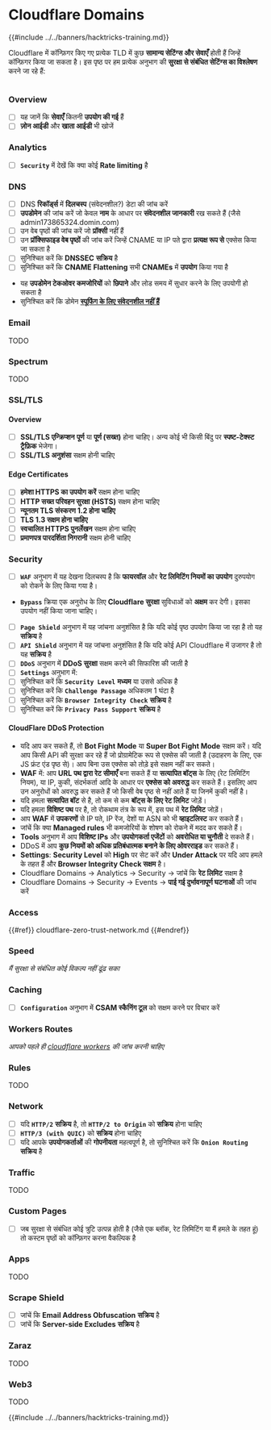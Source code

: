 # Cloudflare Domains

{{#include ../../banners/hacktricks-training.md}}

Cloudflare में कॉन्फ़िगर किए गए प्रत्येक TLD में कुछ **सामान्य सेटिंग्स और सेवाएँ** होती हैं जिन्हें कॉन्फ़िगर किया जा सकता है। इस पृष्ठ पर हम प्रत्येक अनुभाग की **सुरक्षा से संबंधित सेटिंग्स का विश्लेषण** करने जा रहे हैं:

<figure><img src="../../images/image (101).png" alt=""><figcaption></figcaption></figure>

### Overview

- [ ] यह जानें कि **सेवाएँ** कितनी **उपयोग की गई** हैं
- [ ] **ज़ोन आईडी** और **खाता आईडी** भी खोजें

### Analytics

- [ ] **`Security`** में देखें कि क्या कोई **Rate limiting** है

### DNS

- [ ] DNS **रिकॉर्ड्स** में **दिलचस्प** (संवेदनशील?) डेटा की जांच करें
- [ ] **उपडोमेन** की जांच करें जो केवल **नाम** के आधार पर **संवेदनशील जानकारी** रख सकते हैं (जैसे admin173865324.domin.com)
- [ ] उन वेब पृष्ठों की जांच करें जो **प्रॉक्सी** नहीं हैं
- [ ] उन **प्रॉक्सिफाइड वेब पृष्ठों** की जांच करें जिन्हें CNAME या IP पते द्वारा **प्रत्यक्ष रूप से** एक्सेस किया जा सकता है
- [ ] सुनिश्चित करें कि **DNSSEC** **सक्रिय** है
- [ ] सुनिश्चित करें कि **CNAME Flattening** सभी **CNAMEs** में **उपयोग** किया गया है
- यह **उपडोमेन टेकओवर कमजोरियों** को **छिपाने** और लोड समय में सुधार करने के लिए उपयोगी हो सकता है
- सुनिश्चित करें कि डोमेन [**स्पूफिंग के लिए संवेदनशील नहीं हैं**](https://book.hacktricks.wiki/en/network-services-pentesting/pentesting-smtp/index.html#mail-spoofing)

### **Email**

TODO

### Spectrum

TODO

### SSL/TLS

#### **Overview**

- [ ] **SSL/TLS एन्क्रिप्शन** **पूर्ण** या **पूर्ण (सख्त)** होना चाहिए। अन्य कोई भी किसी बिंदु पर **स्पष्ट-टेक्स्ट ट्रैफ़िक** भेजेगा।
- [ ] **SSL/TLS अनुशंसा** सक्षम होनी चाहिए

#### Edge Certificates

- [ ] **हमेशा HTTPS का उपयोग करें** सक्षम होना चाहिए
- [ ] **HTTP सख्त परिवहन सुरक्षा (HSTS)** सक्षम होना चाहिए
- [ ] **न्यूनतम TLS संस्करण 1.2 होना चाहिए**
- [ ] **TLS 1.3 सक्षम होना चाहिए**
- [ ] **स्वचालित HTTPS पुनर्लेखन** सक्षम होना चाहिए
- [ ] **प्रमाणपत्र पारदर्शिता निगरानी** सक्षम होनी चाहिए

### **Security**

- [ ] **`WAF`** अनुभाग में यह देखना दिलचस्प है कि **फायरवॉल** और **रेट लिमिटिंग नियमों का उपयोग** दुरुपयोग को रोकने के लिए किया गया है।
- **`Bypass`** क्रिया एक अनुरोध के लिए **Cloudflare सुरक्षा** सुविधाओं को **अक्षम** कर देगी। इसका उपयोग नहीं किया जाना चाहिए।
- [ ] **`Page Shield`** अनुभाग में यह जांचना अनुशंसित है कि यदि कोई पृष्ठ उपयोग किया जा रहा है तो यह **सक्रिय** है
- [ ] **`API Shield`** अनुभाग में यह जांचना अनुशंसित है कि यदि कोई API Cloudflare में उजागर है तो यह **सक्रिय** है
- [ ] **`DDoS`** अनुभाग में **DDoS सुरक्षा** सक्षम करने की सिफारिश की जाती है
- [ ] **`Settings`** अनुभाग में:
- [ ] सुनिश्चित करें कि **`Security Level`** **मध्यम** या उससे अधिक है
- [ ] सुनिश्चित करें कि **`Challenge Passage`** अधिकतम 1 घंटा है
- [ ] सुनिश्चित करें कि **`Browser Integrity Check`** **सक्रिय** है
- [ ] सुनिश्चित करें कि **`Privacy Pass Support`** **सक्रिय** है

#### **CloudFlare DDoS Protection**

- यदि आप कर सकते हैं, तो **Bot Fight Mode** या **Super Bot Fight Mode** सक्षम करें। यदि आप किसी API की सुरक्षा कर रहे हैं जो प्रोग्रामेटिक रूप से एक्सेस की जाती है (उदाहरण के लिए, एक JS फ्रंट एंड पृष्ठ से)। आप बिना उस एक्सेस को तोड़े इसे सक्षम नहीं कर सकते।
- **WAF** में: आप **URL पथ द्वारा रेट सीमाएँ** बना सकते हैं या **सत्यापित बॉट्स** के लिए (रेट लिमिटिंग नियम), या IP, कुकी, संदर्भकर्ता आदि के आधार पर **एक्सेस को अवरुद्ध** कर सकते हैं। इसलिए आप उन अनुरोधों को अवरुद्ध कर सकते हैं जो किसी वेब पृष्ठ से नहीं आते हैं या जिनमें कुकी नहीं है।
- यदि हमला **सत्यापित बॉट** से है, तो कम से कम **बॉट्स के लिए रेट लिमिट** जोड़ें।
- यदि हमला **विशिष्ट पथ** पर है, तो रोकथाम तंत्र के रूप में, इस पथ में **रेट लिमिट** जोड़ें।
- आप **WAF** में **उपकरणों** से IP पते, IP रेंज, देशों या ASN को भी **व्हाइटलिस्ट** कर सकते हैं।
- जांचें कि क्या **Managed rules** भी कमजोरियों के शोषण को रोकने में मदद कर सकते हैं।
- **Tools** अनुभाग में आप **विशिष्ट IPs** और **उपयोगकर्ता एजेंटों** को **अवरोधित या चुनौती** दे सकते हैं।
- DDoS में आप **कुछ नियमों को अधिक प्रतिबंधात्मक बनाने के लिए ओवरराइड** कर सकते हैं।
- **Settings**: **Security Level** को **High** पर सेट करें और **Under Attack** पर यदि आप हमले के तहत हैं और **Browser Integrity Check सक्षम** है।
- Cloudflare Domains -> Analytics -> Security -> जांचें कि **रेट लिमिट** सक्षम है
- Cloudflare Domains -> Security -> Events -> **पाई गई दुर्भावनापूर्ण घटनाओं** की जांच करें

### Access

{{#ref}}
cloudflare-zero-trust-network.md
{{#endref}}

### Speed

_मैं सुरक्षा से संबंधित कोई विकल्प नहीं ढूंढ सका_

### Caching

- [ ] **`Configuration`** अनुभाग में **CSAM स्कैनिंग टूल** को सक्षम करने पर विचार करें

### **Workers Routes**

_आपको पहले ही [_cloudflare workers_](#workers) की जांच करनी चाहिए_

### Rules

TODO

### Network

- [ ] यदि **`HTTP/2`** **सक्रिय** है, तो **`HTTP/2 to Origin`** को **सक्रिय** होना चाहिए
- [ ] **`HTTP/3 (with QUIC)`** को **सक्रिय** होना चाहिए
- [ ] यदि आपके **उपयोगकर्ताओं** की **गोपनीयता** महत्वपूर्ण है, तो सुनिश्चित करें कि **`Onion Routing`** **सक्रिय** है

### **Traffic**

TODO

### Custom Pages

- [ ] जब सुरक्षा से संबंधित कोई त्रुटि उत्पन्न होती है (जैसे एक ब्लॉक, रेट लिमिटिंग या मैं हमले के तहत हूं) तो कस्टम पृष्ठों को कॉन्फ़िगर करना वैकल्पिक है

### Apps

TODO

### Scrape Shield

- [ ] जांचें कि **Email Address Obfuscation** **सक्रिय** है
- [ ] जांचें कि **Server-side Excludes** **सक्रिय** है

### **Zaraz**

TODO

### **Web3**

TODO

{{#include ../../banners/hacktricks-training.md}}

